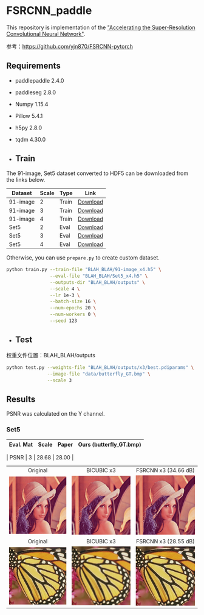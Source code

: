# FSRCNN_paddle
This repository is implementation of the ["Accelerating the Super-Resolution Convolutional Neural Network"](https://arxiv.org/abs/1608.00367).

参考：https://github.com/yjn870/FSRCNN-pytorch

## Requirements

- paddlepaddle 2.4.0
- paddleseg    2.8.0
- Numpy 1.15.4
- Pillow 5.4.1
- h5py 2.8.0
- tqdm 4.30.0

- ## Train

The 91-image, Set5 dataset converted to HDF5 can be downloaded from the links below.

| Dataset  | Scale | Type  | Link                                                         |
| -------- | ----- | ----- | ------------------------------------------------------------ |
| 91-image | 2     | Train | [Download](https://www.dropbox.com/s/01z95js39kgw1qv/91-image_x2.h5?dl=0) |
| 91-image | 3     | Train | [Download](https://www.dropbox.com/s/qx4swlt2j7u4twr/91-image_x3.h5?dl=0) |
| 91-image | 4     | Train | [Download](https://www.dropbox.com/s/vobvi2nlymtvezb/91-image_x4.h5?dl=0) |
| Set5     | 2     | Eval  | [Download](https://www.dropbox.com/s/4kzqmtqzzo29l1x/Set5_x2.h5?dl=0) |
| Set5     | 3     | Eval  | [Download](https://www.dropbox.com/s/kyhbhyc5a0qcgnp/Set5_x3.h5?dl=0) |
| Set5     | 4     | Eval  | [Download](https://www.dropbox.com/s/ihtv1acd48cof14/Set5_x4.h5?dl=0) |

Otherwise, you can use `prepare.py` to create custom dataset.

```bash
python train.py --train-file "BLAH_BLAH/91-image_x4.h5" \
                --eval-file "BLAH_BLAH/Set5_x4.h5" \
                --outputs-dir "BLAH_BLAH/outputs" \
                --scale 4 \
                --lr 1e-3 \
                --batch-size 16 \
                --num-epochs 20 \
                --num-workers 0 \
                --seed 123                
```


- ## Test
权重文件位置：BLAH_BLAH/outputs

```bash
python test.py --weights-file "BLAH_BLAH/outputs/x3/best.pdiparams" \
               --image-file "data/butterfly_GT.bmp" \
               --scale 3
```

## Results

PSNR was calculated on the Y channel.

### Set5

| Eval. Mat | Scale | Paper | Ours (butterfly_GT.bmp) |
|-----------|-------|-------|-----------------|

| PSNR      | 3     | 28.68 | 28.00 |

<table>
    <tr>
        <td><center>Original</center></td>
        <td><center>BICUBIC x3</center></td>
        <td><center>FSRCNN x3 (34.66 dB)</center></td>
    </tr>
    <tr>
    	<td>
    		<center><img src="./data/lenna.bmp""></center>
    	</td>
    	<td>
    		<center><img src="./data/lenna_bicubic_x3.bmp"></center>
    	</td>
    	<td>
    		<center><img src="./data/lenna_fsrcnn_x3.bmp"></center>
    	</td>
    </tr>
    <tr>
        <td><center>Original</center></td>
        <td><center>BICUBIC x3</center></td>
        <td><center>FSRCNN x3 (28.55 dB)</center></td>
    </tr>
    <tr>
    	<td>
    		<center><img src="./data/butterfly_GT.bmp""></center>
    	</td>
    	<td>
    		<center><img src="./data/butterfly_GT_bicubic_x3.bmp"></center>
    	</td>
    	<td>
    		<center><img src="./data/butterfly_GT_fsrcnn_x3.bmp"></center>
    	</td>
    </tr>
</table>
